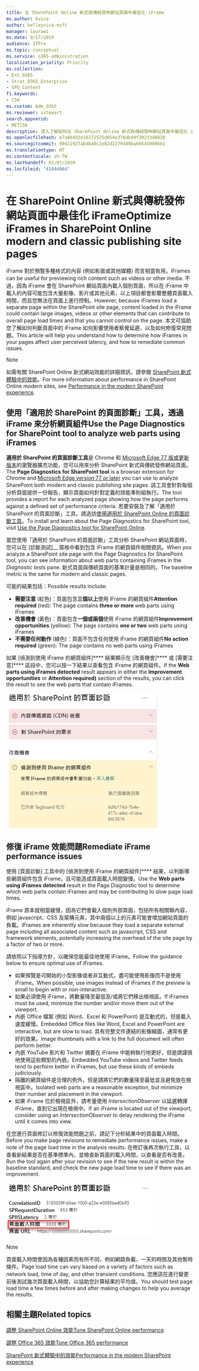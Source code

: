 ```yaml
---
title: 在 SharePoint Online 新式與傳統發佈網站頁面中最佳化 iFrame
ms.author: kvice
author: kelleyvice-msft
manager: laurawi
ms.date: 9/17/2019
audience: ITPro
ms.topic: conceptual
ms.service: o365-administration
localization_priority: Priority
ms.collection:
- Ent_O365
- Strat_O365_Enterprise
- SPO_Content
f1.keywords:
- CSH
ms.custom: Adm_O365
ms.reviewer: sstewart
search.appverid:
- MET150
description: 深入了解如何在 SharePoint Online 新式與傳統發佈網站頁面中最佳化 iFrame 的效能。
ms.openlocfilehash: e7a66492e18272525d854e376db49f20233d6820
ms.sourcegitcommit: 99411927abdb40c2e82d2279489ba60545989bb1
ms.translationtype: HT
ms.contentlocale: zh-TW
ms.lasthandoff: 02/07/2020
ms.locfileid: "41844864"
---
```

# <a name="optimize-iframes-in-sharepoint-online-modern-and-classic-publishing-site-pages"></a><span data-ttu-id="eaeb3-103">在 SharePoint Online 新式與傳統發佈網站頁面中最佳化 iFrame</span><span class="sxs-lookup"><span data-stu-id="eaeb3-103">Optimize iFrames in SharePoint Online modern and classic publishing site pages</span></span>

<span data-ttu-id="eaeb3-104">iFrame 對於預覽多種格式的內容 (例如影面或其他媒體) 而言相當有用。</span><span class="sxs-lookup"><span data-stu-id="eaeb3-104">iFrames can be useful for previewing rich content such as videos or other media.</span></span> <span data-ttu-id="eaeb3-105">不過，因為 iFrame 會在 SharePoint 網站頁面內載入個別頁面，所以在 iFrame 中載入的內容可能包含大量影像、影片或其他元素，以上項目都會影響整體頁面載入時間，而且您無法在頁面上進行控制。</span><span class="sxs-lookup"><span data-stu-id="eaeb3-105">However, because iFrames load a separate page within the SharePoint site page, content loaded in the iFrame could contain large images, videos or other elements that can contribute to overall page load times and that you cannot control on the page.</span></span> <span data-ttu-id="eaeb3-106">本文可協助您了解如何判斷頁面中的 iFrame 如何影響使用者察覺延遲，以及如何修復常見問題。</span><span class="sxs-lookup"><span data-stu-id="eaeb3-106">This article will help you understand how to determine how iFrames in your pages affect user perceived latency, and how to remediate common issues.</span></span>

>[!NOTE]
><span data-ttu-id="eaeb3-107">如需有關 SharePoint Online 新式網站效能的詳細資訊，請參閱 [SharePoint 新式體驗中的效能](https://docs.microsoft.com/sharepoint/modern-experience-performance)。</span><span class="sxs-lookup"><span data-stu-id="eaeb3-107">For more information about performance in SharePoint Online modern sites, see [Performance in the modern SharePoint experience](https://docs.microsoft.com/sharepoint/modern-experience-performance).</span></span>

## <a name="use-the-page-diagnostics-for-sharepoint-tool-to-analyze-web-parts-using-iframes"></a><span data-ttu-id="eaeb3-108">使用「適用於 SharePoint 的頁面診斷」工具，透過 iFrame 來分析網頁組件</span><span class="sxs-lookup"><span data-stu-id="eaeb3-108">Use the Page Diagnostics for SharePoint tool to analyze web parts using iFrames</span></span>

<span data-ttu-id="eaeb3-109">**適用於 SharePoint 的頁面診斷工具**是 Chrome 和 [Microsoft Edge 77 版或更新版本](https://www.microsoftedgeinsider.com/download?form=MI13E8&OCID=MI13E8)的瀏覽器擴充功能，您可以用來分析 SharePoint 新式與傳統發佈網站頁面。</span><span class="sxs-lookup"><span data-stu-id="eaeb3-109">The **Page Diagnostics for SharePoint tool** is a browser extension for Chrome and [Microsoft Edge version 77 or later](https://www.microsoftedgeinsider.com/download?form=MI13E8&OCID=MI13E8) you can use to analyze SharePoint both modern and classic publishing site pages.</span></span> <span data-ttu-id="eaeb3-110">該工具會針對每個分析頁面提供一份報告，顯示頁面如何針對定義的效能準則組執行。</span><span class="sxs-lookup"><span data-stu-id="eaeb3-110">The tool provides a report for each analyzed page showing how the page performs against a defined set of performance criteria.</span></span> <span data-ttu-id="eaeb3-111">若要安裝及了解「適用於 SharePoint 的頁面診斷」工具，請造訪[使用適用於 SharePoint Online 的頁面診斷工具](page-diagnostics-for-spo.md)。</span><span class="sxs-lookup"><span data-stu-id="eaeb3-111">To install and learn about the Page Diagnostics for SharePoint tool, visit [Use the Page Diagnostics tool for SharePoint Online](page-diagnostics-for-spo.md).</span></span>

<span data-ttu-id="eaeb3-112">當您使用「適用於 SharePoint 的頁面診斷」工具分析 SharePoint 網站頁面時，您可以在 [診斷測試]__ 窗格中看到包含 iFrame 的網頁組件相關資訊。</span><span class="sxs-lookup"><span data-stu-id="eaeb3-112">When you analyze a SharePoint site page with the Page Diagnostics for SharePoint tool, you can see information about web parts containing iFrames in the _Diagnostic tests_ pane.</span></span> <span data-ttu-id="eaeb3-113">新式頁面與傳統頁面的基準計量是相同的。</span><span class="sxs-lookup"><span data-stu-id="eaeb3-113">The baseline metric is the same for modern and classic pages.</span></span>

<span data-ttu-id="eaeb3-114">可能的結果包括：</span><span class="sxs-lookup"><span data-stu-id="eaeb3-114">Possible results include:</span></span>

- <span data-ttu-id="eaeb3-115">**需要注意** (紅色)：頁面包含**三個以上**使用 iFrame 的網頁組件</span><span class="sxs-lookup"><span data-stu-id="eaeb3-115">**Attention required** (red): The page contains **three or more** web parts using iFrames</span></span>
- <span data-ttu-id="eaeb3-116">**改善機會** (黃色)：頁面包含**一個或兩個**使用 iFrame 的網頁組件</span><span class="sxs-lookup"><span data-stu-id="eaeb3-116">**Improvement opportunities** (yellow): The page contains **one or two** web parts using iFrames</span></span>
- <span data-ttu-id="eaeb3-117">**不需要任何動作** (綠色)：頁面不包含任何使用 iFrame 的網頁組件</span><span class="sxs-lookup"><span data-stu-id="eaeb3-117">**No action required** (green): The page contains no web parts using iFrames</span></span>

<span data-ttu-id="eaeb3-118">如果 [偵測到使用 iFrame 的網頁組件]\*\*\*\* 結果顯示在 [改善機會]\*\*\*\* 或 [需要注意]\*\*\*\* 區段中，您可以按一下結果以查看包含 iFrame 的網頁組件。</span><span class="sxs-lookup"><span data-stu-id="eaeb3-118">If the **Web parts using iFrames detected** result appears in either the **Improvement opportunities** or **Attention required)** section of the results, you can click the result to see the web parts that contain iFrames.</span></span>

![頁面診斷工具結果](media/modern-portal-optimization/pagediag-iframe-yellow.png)

## <a name="remediate-iframe-performance-issues"></a><span data-ttu-id="eaeb3-120">修復 iFrame 效能問題</span><span class="sxs-lookup"><span data-stu-id="eaeb3-120">Remediate iFrame performance issues</span></span>

<span data-ttu-id="eaeb3-121">使用 [頁面診斷] 工具中的 [偵測到使用 iFrame 的網頁組件]\*\*\*\* 結果，以判斷哪些網頁組件包含 iFrame，且可能造成頁面載入時間變慢。</span><span class="sxs-lookup"><span data-stu-id="eaeb3-121">Use the **Web parts using iFrames detected** result in the Page Diagnostic tool to determine which web parts contain iFrames and may be contributing to slow page load times.</span></span>

<span data-ttu-id="eaeb3-122">iFrame 原本就相當緩慢，因為它們會載入個別外部頁面，包括所有相關聯內容，例如 javascript、CSS 及架構元素，其中兩個以上的元素可能會增加網站頁面的負載。</span><span class="sxs-lookup"><span data-stu-id="eaeb3-122">iFrames are inherently slow because they load a separate external page including all associated content such as javascript, CSS and framework elements, potentially increasing the overhead of the site page by a factor of two or more.</span></span>

<span data-ttu-id="eaeb3-123">請依照以下指導方針，以確保您能最佳地使用 iFrame。</span><span class="sxs-lookup"><span data-stu-id="eaeb3-123">Follow the guidance below to ensure optimal use of iFrames.</span></span>

- <span data-ttu-id="eaeb3-124">如果預覽是可開始的小型影像或者非互動式，盡可能使用影像而不是使用 iFrame。</span><span class="sxs-lookup"><span data-stu-id="eaeb3-124">When possible, use images instead of iFrames if the preview is small to begin with or non-interactive.</span></span>
- <span data-ttu-id="eaeb3-125">如果必須使用 iFrame，將數量降至最低及/或將它們移出檢視區。</span><span class="sxs-lookup"><span data-stu-id="eaeb3-125">If iFrames must be used, minimize the number and/or move them out of the viewport.</span></span>
- <span data-ttu-id="eaeb3-126">內嵌 Office 檔案 (例如 Word、Excel 和 PowerPoint) 是互動式的，但是載入速度緩慢。</span><span class="sxs-lookup"><span data-stu-id="eaeb3-126">Embedded Office files like Word, Excel and PowerPoint are interactive, but are slow to load.</span></span> <span data-ttu-id="eaeb3-127">具有完整文件連結的影像縮圖，通常有更好的效果。</span><span class="sxs-lookup"><span data-stu-id="eaeb3-127">Image thumbnails with a link to the full document will often perform better.</span></span>
- <span data-ttu-id="eaeb3-128">內嵌 YouTube 影片和 Twitter 摘要在 iFrame 中能夠執行地更好，但是請謹慎地使用這些類型的內嵌。</span><span class="sxs-lookup"><span data-stu-id="eaeb3-128">Embedded YouTube videos and Twitter feeds tend to perform better in iFrames, but use these kinds of embeds judiciously.</span></span>
- <span data-ttu-id="eaeb3-129">隔離的網頁組件是合理的例外，但是請將它們的數量降至最低並且避免放在檢視區中。</span><span class="sxs-lookup"><span data-stu-id="eaeb3-129">Isolated web parts are a reasonable exception, but minimize their number and placement in the viewport.</span></span>
- <span data-ttu-id="eaeb3-130">如果 iFrame 位於檢視區外，請考量使用 _IntersectionObserver_ 以延遲轉譯 iFrame，直到它出現在檢視中。</span><span class="sxs-lookup"><span data-stu-id="eaeb3-130">If an iFrame is located out of the viewport, consider using an _IntersectionObserver_ to delay rendering the iFrame until it comes into view.</span></span>

<span data-ttu-id="eaeb3-131">在您進行頁面修訂以修復效能問題之前，請記下分析結果中的頁面載入時間。</span><span class="sxs-lookup"><span data-stu-id="eaeb3-131">Before you make page revisions to remediate performance issues, make a note of the page load time in the analysis results.</span></span> <span data-ttu-id="eaeb3-132">在修訂後再次執行工具，以查看新結果是否在基準標準內，並檢查新頁面的載入時間，以查看是否有改善。</span><span class="sxs-lookup"><span data-stu-id="eaeb3-132">Run the tool again after your revision to see if the new result is within the baseline standard, and check the new page load time to see if there was an improvement.</span></span>

![頁面載入時間結果](media/modern-portal-optimization/pagediag-page-load-time.png)

>[!NOTE]
><span data-ttu-id="eaeb3-134">頁面載入時間會因為各種因素而有所不同，例如網路負載、一天的時間及其他暫時條件。</span><span class="sxs-lookup"><span data-stu-id="eaeb3-134">Page load time can vary based on a variety of factors such as network load, time of day, and other transient conditions.</span></span> <span data-ttu-id="eaeb3-135">您應該在進行變更前後測試幾次頁面載入時間，以協助您計算結果的平均值。</span><span class="sxs-lookup"><span data-stu-id="eaeb3-135">You should test page load time a few times before and after making changes to help you average the results.</span></span>

## <a name="related-topics"></a><span data-ttu-id="eaeb3-136">相關主題</span><span class="sxs-lookup"><span data-stu-id="eaeb3-136">Related topics</span></span>

[<span data-ttu-id="eaeb3-137">調整 SharePoint Online 效能</span><span class="sxs-lookup"><span data-stu-id="eaeb3-137">Tune SharePoint Online performance</span></span>](tune-sharepoint-online-performance.md)

[<span data-ttu-id="eaeb3-138">調整 Office 365 效能</span><span class="sxs-lookup"><span data-stu-id="eaeb3-138">Tune Office 365 performance</span></span>](tune-office-365-performance.md)

[<span data-ttu-id="eaeb3-139">SharePoint 新式體驗中的效能</span><span class="sxs-lookup"><span data-stu-id="eaeb3-139">Performance in the modern SharePoint experience</span></span>](https://docs.microsoft.com/sharepoint/modern-experience-performance)
